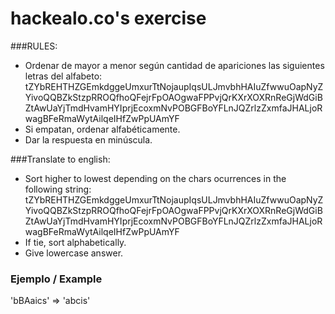 hackealo.co's exercise
===

###RULES:
- Ordenar de mayor a menor según cantidad de apariciones las siguientes letras del alfabeto:
 tZYbREHTHZGEmkdggeUmxurTtNojaupIqsULJmvbhHAIuZfwwuOapNyZYivoQQBZkStzpRROQfhoQFejrFpOAOgwaFPPvjQrKXrXOXRnReGjWdGiBZtAwUaYjTmdHvamHYIprjEcoxmNvPOBGFBoYFLnJQZrlzZxmfaJHALjoRwagBFeRmaWytAilqeIHfZwPpUAmYF
- Si empatan, ordenar alfabéticamente.
- Dar la respuesta en minúscula.

###Translate to english:
- Sort higher to lowest depending on the chars ocurrences in the following string:
 tZYbREHTHZGEmkdggeUmxurTtNojaupIqsULJmvbhHAIuZfwwuOapNyZYivoQQBZkStzpRROQfhoQFejrFpOAOgwaFPPvjQrKXrXOXRnReGjWdGiBZtAwUaYjTmdHvamHYIprjEcoxmNvPOBGFBoYFLnJQZrlzZxmfaJHALjoRwagBFeRmaWytAilqeIHfZwPpUAmYF
- If tie, sort alphabetically.
- Give lowercase answer.

### Ejemplo / Example
'bBAaics' => 'abcis'

